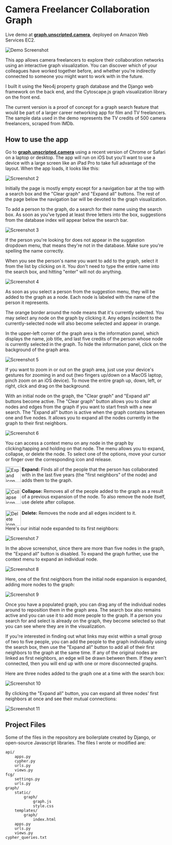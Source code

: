 # Camera Freelancer Collaboration Graph

Live demo at [**graph.unscripted.camera**](https://graph.unscripted.camera), deployed on Amazon Web Services EC2.

![Demo Screenshot](https://github.com/derthadams/406_fcg_django/blob/master/images/screenshot_1.jpg)

This app allows camera freelancers to explore their collaboration networks
using an interactive graph visualization. You can discover which of your
colleagues have worked together before, and whether you're indirectly connected 
to someone you might want to work with in the future.

I built it using the Neo4j property graph database and the Django web framework on the back end, and 
the Cytoscape.js graph visualization library on the front end. 

The current version is a proof of concept for a
graph search feature that would be part of a larger career networking app for film and TV 
freelancers. The sample data used in the 
demo represents the TV credits of 500 camera freelancers, scraped from IMDb.

## How to use the app

Go to [**graph.unscripted.camera**](https://graph.unscripted.camera) using a recent version of Chrome or Safari on a laptop or desktop. The app will run on iOS but you'll want to use a device with a large screen like an iPad Pro to take full advantage of the layout. When the app loads, it looks like this:

![Screenshot 2](https://github.com/derthadams/406_fcg_django/blob/master/images/screenshot_2.jpg)

Initially the page is mostly empty except for a navigation bar at the top with a search box and the "Clear graph" and "Expand all" buttons. The rest of the page below the navigation bar will be devoted to the graph visualization.

To add a person to the graph, do a search for their name using the search box. As soon as you've typed at least three letters into the box, suggestions from the database index will appear below the search bar.

![Screenshot 3](https://github.com/derthadams/406_fcg_django/blob/master/images/screenshot_3.jpg)

If the person you're looking for does not appear in the suggestion dropdown menu, that means they're not in the database. Make sure you're spelling the name correctly.

When you see the person's name you want to add to the graph, select it from the list by clicking on it. You don't need to type the entire name into the search box, and hitting "enter" will not do anything.

![Screenshot 4](https://github.com/derthadams/406_fcg_django/blob/master/images/screenshot_4.jpg)

As soon as you select a person from the suggestion menu, they will be added to the graph as a node. Each node is labeled with the name of the person it represents.

The orange border around the node means that it's currently selected. You may select any node on the graph by clicking it. Any edges incident to the currently-selected node will also become selected and appear in orange.

In the upper-left corner of the graph area is the information panel, which displays the name, job title, and last five credits of the person whose node is currently selected in the graph. To hide the information panel, click on the background of the graph area.

![Screenshot 5](https://github.com/derthadams/406_fcg_django/blob/master/images/screenshot_5.jpg)

If you want to zoom in or out on the graph area, just use your device's gestures for zooming in and out (two fingers up/down on a MacOS laptop, pinch zoom on an iOS device). To move the entire graph up, down, left, or right, click and drag on the background.

With an initial node on the graph, the "Clear graph" and "Expand all" buttons become active. The "Clear graph" button allows you to clear all nodes and edges from the graph if you want to start fresh with a new search. The "Expand all" button is active when the graph contains between one and five nodes. It allows you to expand all the nodes currently in the graph to their first neighbors.

![Screenshot 6](https://github.com/derthadams/406_fcg_django/blob/master/images/screenshot_6.jpg)

You can access a context menu on any node in the graph by clicking/tapping and holding on that node. The menu allows you to expand, collapse, or delete the node. To select one of the options, move your cursor or finger over the corresponding icon and release.

<div>
<img align="left" width="48" height="48" src="https://github.com/derthadams/406_fcg_django/blob/master/images/expanded_sm.png" alt="Expand icon"> 
<strong>Expand:</strong> Finds all of the people that the person has collaborated with in the last five years (the "first neighbors" of the node) and adds them to the graph.
</div>
<br>
<div>
<img align="left" width="48" height="48" src="https://github.com/derthadams/406_fcg_django/blob/master/images/node_collapse_sm.png" alt="Collapse icon"> 
<strong>Collapse:</strong> Removes all of the people added to the graph as a result of a previous expansion of the node. To also remove the node itself, use delete after collapse.
</div>
<br>
<div>
<img align="left" width="48" height="48" src="https://github.com/derthadams/406_fcg_django/blob/master/images/delete_sm.png" alt="Delete icon"> 
<strong>Delete:</strong> Removes the node and all edges incident to it.
</div>
<br>

Here's our initial node expanded to its first neighbors:

![Screenshot 7](https://github.com/derthadams/406_fcg_django/blob/master/images/screenshot_7.jpg)

In the above screenshot, since there are more than five nodes in the graph, the "Expand all" button is disabled. To expand the graph further, use the context menu to expand an individual node.

![Screenshot 8](https://github.com/derthadams/406_fcg_django/blob/master/images/screenshot_8.jpg)

Here, one of the first neighbors from the initial node expansion is expanded, adding more nodes to the graph:

![Screenshot 9](https://github.com/derthadams/406_fcg_django/blob/master/images/screenshot_9.jpg)

Once you have a populated graph, you can drag any of the individual nodes around to reposition them in the graph area. The search box also remains active and you can use it to add more people to the graph. If a person you search for and select is already on the graph, they become selected so that you can see where they are in the visualization.

If you're interested in finding out what links may exist within a small group of two to five people, you can add the people to the graph individually using the search box, then use the "Expand all" button to add all of their first neighbors to the graph at the same time. If any of the original nodes are linked as first neighbors, an edge will be drawn between them. If they aren't connected, then you will end up with one or more disconnected graphs.

Here are three nodes added to the graph one at a time with the search box:

![Screenshot 10](https://github.com/derthadams/406_fcg_django/blob/master/images/screenshot_10.jpg)

By clicking the "Expand all" button, you can expand all three nodes' first neighbors at once and see their mutual connections:

![Screenshot 11](https://github.com/derthadams/406_fcg_django/blob/master/images/screenshot_11.jpg)

## Project Files

Some of the files in the repository are boilerplate created by Django, or 
open-source Javascript libraries. The files I wrote or modified are:

    api/
        apps.py
        cypher.py
        urls.py
        views.py
    fcg/
        settings.py
        urls.py
    graph/
        static/
            graph/
                graph.js
                style.css
        templates/
            graph/
                index.html
        apps.py
        urls.py
        views.py
    cypher_queries.txt